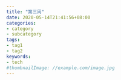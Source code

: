 ```yaml
---
title: "第三周"
date: 2020-05-14T21:41:56+08:00
categories:
- category
- subcategory
tags:
- tag1
- tag2
keywords:
- tech
#thumbnailImage: //example.com/image.jpg
---
```


<!--more-->
